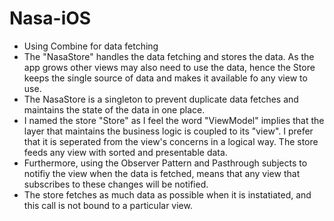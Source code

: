 # Nasa-iOS
- Using Combine for data fetching
- The "NasaStore" handles the data fetching and stores the data. As the app grows other views may also need to use the data, hence the Store keeps the single source of data and makes it available fo any view to use.
- The NasaStore is a singleton to prevent duplicate data fetches and maintains the state of the data in one place.
- I named the store "Store" as I feel the word "ViewModel" implies that the layer that maintains the business logic is coupled to its "view". I prefer that it is seperated from the view's concerns in a logical way. The store feeds any view with sorted and presentable data.
- Furthermore, using the Observer Pattern and Pasthrough subjects to notifiy the view when the data is fetched, means that any view that subscribes to these changes will be notified. 
- The store fetches as much data as possible when it is instatiated, and this call is not bound to a particular view.
